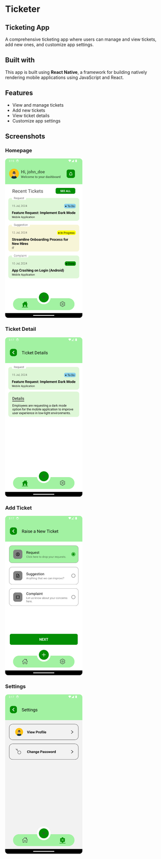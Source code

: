 # Ticketer

## Ticketing App

A comprehensive ticketing app where users can manage and view tickets, add new ones, and customize app settings.

## Built with

This app is built using **React Native**, a framework for building natively rendering mobile applications using JavaScript and React.


## Features

- View and manage tickets
- Add new tickets
- View ticket details
- Customize app settings

## Screenshots

### Homepage

<img src="./screenshots/1-homepage.png" width="250" />

### Ticket Detail

<img src="./screenshots/2-ticket-detail.png" width="250" />

### Add Ticket

<img src="./screenshots/3-add-ticket.png" width="250" />

### Settings

<img src="./screenshots/4-settings.png" width="250" />
